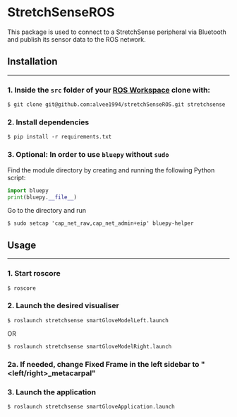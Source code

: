 # StretchSenseROS

This package is used to connect to a StretchSense peripheral via Bluetooth and publish its sensor data to the ROS network.

## Installation
---

### 1. Inside the `src` folder of your [ROS Workspace](http://wiki.ros.org/ROS/Tutorials/InstallingandConfiguringROSEnvironment#Create_a_ROS_Workspace) clone with:
```
$ git clone git@github.com:alvee1994/stretchSenseROS.git stretchsense
```

### 2. Install dependencies
```
$ pip install -r requirements.txt
```

### 3. Optional: In order to use `bluepy` without `sudo`

Find the module directory by creating and running the following Python script:
```python
import bluepy
print(bluepy.__file__)
```
Go to the directory and run
```
$ sudo setcap 'cap_net_raw,cap_net_admin+eip' bluepy-helper
```

## Usage
---

### 1. Start roscore
```
$ roscore
```

### 2. Launch the desired visualiser
```
$ roslaunch stretchsense smartGloveModelLeft.launch
```
OR
```
$ roslaunch stretchsense smartGloveModelRight.launch
```
### 2a. If needed, change **Fixed Frame** in the left sidebar to "<left/right>_metacarpal"

### 3. Launch the application 
```
$ roslaunch stretchsense smartGloveApplication.launch
```
